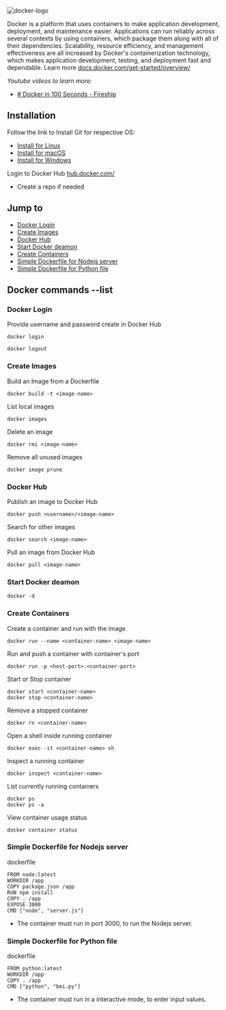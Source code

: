 ![docker-logo](https://github.com/vishnu1002/cmd-help/assets/145321614/bed8b6e2-8dea-4c98-a889-a25989cdb582)

Docker is a platform that uses containers to make application development, deployment, and maintenance easier. Applications can run reliably across several contexts by using containers, which package them along with all of their dependencies. Scalability, resource efficiency, and management effectiveness are all increased by Docker's containerization technology, which makes application development, testing, and deployment fast and dependable.
Learn more [docs.docker.com/get-started/overview/](https://docs.docker.com/get-started/overview/)

*Youtube videos to learn more:*
- [# Docker in 100 Seconds - Fireship](https://www.youtube.com/watch?v=Gjnup-PuquQ)
## Installation

Follow the link to Install Git for respective OS:
- [Install for Linux](https://docs.docker.com/desktop/install/linux-install/)
- [Install for macOS](https://docs.docker.com/desktop/install/mac-install/)
- [Install for Windows](https://docs.docker.com/desktop/install/windows-install/)

Login to Docker Hub [hub.docker.com/](https://hub.docker.com/)
- Create a repo if needed

## Jump to
- [Docker Login](#docker-login)
- [Create Images](#create-images)
- [Docker Hub](#docker-hub)
- [Start Docker deamon](#start-docker-deamon)
- [Create Containers](#create-containers)
- [Simple Dockerfile for Nodejs server](#simple-dockerfile-for-nodejs-server)
- [Simple Dockerfile for Python file](#simple-dockerfile-for-python-file)

## Docker commands --list

### Docker Login

Provide username and password create in Docker Hub

    docker login

    docker logout

### Create Images
Build an Image from a Dockerfile

    docker build -t <image-name>

List local images

    docker images

Delete an image

    docker rmi <image-name>

Remove all unused images

    docker image prune

### Docker Hub

Publish an image to Docker Hub

    docker push <username>/<image-name>

Search for other images

    docker search <image-name>

Pull an image from Docker Hub

    docker pull <image-name>

### Start Docker deamon

    docker -d

### Create Containers

Create a container and run with the image

    docker run --name <container-name> <image-name>

Run and push a container with container's port

    docker run -p <host-port>:<container-port>

Start or Stop container

    docker start <container-name>
    docker stop <container-name>

Remove a stopped container

    docker rn <container-name>

Open a shell inside running container

    docker exec -it <container-name> sh

Inspect a running container

    docker inspect <container-name>

List currently running containers

    docker ps
    docker ps -a

View container usage status

    docker container status


### Simple Dockerfile for Nodejs server

dockerfile

    FROM node:latest
    WORKDIR /app
    COPY package.json /app
    RUN npm install
    COPY . /app
    EXPOSE 3000
    CMD ["node", "server.js"]

- The container must run in port 3000, to run the Nodejs server.

### Simple Dockerfile for Python file

dockerfile

    FROM python:latest
    WORKDIR /app
    COPY . /app
    CMD ["python", "bmi.py"]

- The container must run in a interactive mode, to enter input values.
